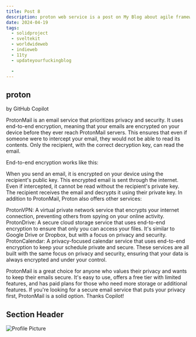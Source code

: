 ```yaml
---
title: Post 8
description: proton web service is a post on My Blog about agile frameworks *NOT*.
date: 2024-04-19
tags:
  - solidproject
  - sveltekit 
  - worldwideweb
  - indieweb
  - 11ty
  - updateyourfuckingblog

  - 
---
```


## proton

by GitHub Copilot 

ProtonMail is an email service that prioritizes privacy and security. It uses end-to-end encryption, meaning that your emails are encrypted on your device before they ever reach ProtonMail servers. This ensures that even if someone were to intercept your email, they would not be able to read its contents. Only the recipient, with the correct decryption key, can read the email.

End-to-end encryption works like this:

When you send an email, it is encrypted on your device using the recipient's public key.
This encrypted email is sent through the internet. Even if intercepted, it cannot be read without the recipient's private key.
The recipient receives the email and decrypts it using their private key.
In addition to ProtonMail, Proton also offers other services:

ProtonVPN: A virtual private network service that encrypts your internet connection, preventing others from spying on your online activity.
ProtonDrive: A secure cloud storage service that uses end-to-end encryption to ensure that only you can access your files. It's similar to Google Drive or Dropbox, but with a focus on privacy and security.
ProtonCalendar: A privacy-focused calendar service that uses end-to-end encryption to keep your schedule private and secure.
These services are all built with the same focus on privacy and security, ensuring that your data is always encrypted and under your control.

ProtonMail is a great choice for anyone who values their privacy and wants to keep their emails secure. It's easy to use, offers a free tier with limited features, and has paid plans for those who need more storage or additional features. If you're looking for a secure email service that puts your privacy first, ProtonMail is a solid option.
Thanks Copilot! 


## Section Header

![Profile Picture](/img/avatarRodent2.png)